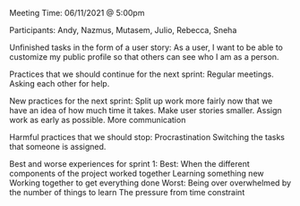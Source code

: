 Meeting Time:  06/11/2021 @ 5:00pm

Participants: Andy, Nazmus, Mutasem, Julio, Rebecca, Sneha

Unfinished tasks in the form of a user story: As a user, I want to be able to customize my public profile so that others can see who I am as a person.

Practices that we should continue for the next sprint:
	Regular meetings.
	Asking each other for help.

New practices for the next sprint:
	Split up work more fairly now that we have an idea of how much time it takes.
	Make user stories smaller.
	Assign work as early as possible.
	More communication

Harmful practices that we should stop:
	 Procrastination
	 Switching the tasks that someone is assigned.

Best and worse experiences for sprint 1:
	Best:
		When the different components of the project worked together
		Learning something new
		Working together to get everything done
	Worst:
		Being over overwhelmed by the number of things to learn
		The pressure from time constraint
